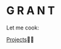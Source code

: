<h1>G R A N T</h1>
<p>Let me cook:</p>
<a href="https://endgrant.github.io/endgrant/">Projects</a><span>👨‍🍳</span>
